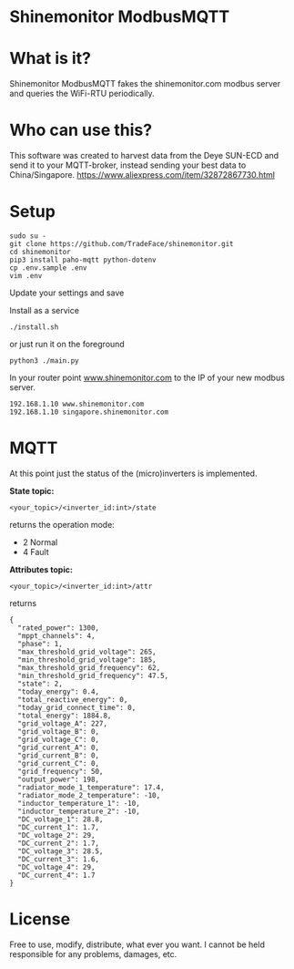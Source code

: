 Shinemonitor ModbusMQTT
=====================

# What is it?
Shinemonitor ModbusMQTT fakes the shinemonitor.com modbus server and queries the WiFi-RTU periodically.

# Who can use this? 
This software was created to harvest data from the Deye SUN-ECD and send it to your MQTT-broker, instead sending your best data to China/Singapore. https://www.aliexpress.com/item/32872867730.html 

# Setup

```
sudo su -
git clone https://github.com/TradeFace/shinemonitor.git
cd shinemonitor
pip3 install paho-mqtt python-dotenv
cp .env.sample .env
vim .env 
```
Update your settings and save

Install as a service
```
./install.sh
```
or just run it on the foreground
```
python3 ./main.py
```

In your router point www.shinemonitor.com to the IP of your new modbus server.
```
192.168.1.10 www.shinemonitor.com
192.168.1.10 singapore.shinemonitor.com
```

# MQTT
At this point just the status of the (micro)inverters is implemented. 

__State topic:__
```
<your_topic>/<inverter_id:int>/state
```
returns the operation mode: 
- 2 Normal 
- 4 Fault

__Attributes topic:__
```
<your_topic>/<inverter_id:int>/attr
```
returns
```
{
  "rated_power": 1300,
  "mppt_channels": 4,
  "phase": 1,
  "max_threshold_grid_voltage": 265,
  "min_threshold_grid_voltage": 185,
  "max_threshold_grid_frequency": 62,
  "min_threshold_grid_frequency": 47.5,
  "state": 2,
  "today_energy": 0.4,
  "total_reactive_energy": 0,
  "today_grid_connect_time": 0,
  "total_energy": 1884.8,
  "grid_voltage_A": 227,
  "grid_voltage_B": 0,
  "grid_voltage_C": 0,
  "grid_current_A": 0,
  "grid_current_B": 0,
  "grid_current_C": 0,
  "grid_frequency": 50,
  "output_power": 198,
  "radiator_mode_1_temperature": 17.4,
  "radiator_mode_2_temperature": -10,
  "inductor_temperature_1": -10,
  "inductor_temperature_2": -10,
  "DC_voltage_1": 28.8,
  "DC_current_1": 1.7,
  "DC_voltage_2": 29,
  "DC_current_2": 1.7,
  "DC_voltage_3": 28.5,
  "DC_current_3": 1.6,
  "DC_voltage_4": 29,
  "DC_current_4": 1.7
}
```

# License 
Free to use, modify, distribute, what ever you want. I cannot be held responsible for any problems, damages, etc. 

